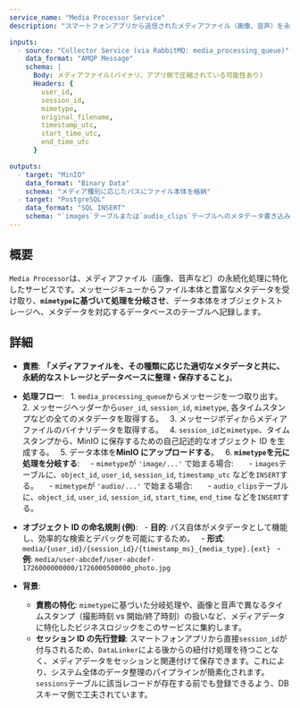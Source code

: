 ```yaml
---
service_name: "Media Processor Service"
description: "スマートフォンアプリから送信されたメディアファイル（画像、音声）を永続化する専用サービス。"

inputs:
  - source: "Collector Service (via RabbitMQ: media_processing_queue)"
    data_format: "AMQP Message"
    schema: |
      Body: メディアファイル(バイナリ、アプリ側で圧縮されている可能性あり)
      Headers: {
        user_id,
        session_id,
        mimetype,
        original_filename,
        timestamp_utc,
        start_time_utc,
        end_time_utc
      }

outputs:
  - target: "MinIO"
    data_format: "Binary Data"
    schema: "メディア種別に応じたパスにファイル本体を格納"
  - target: "PostgreSQL"
    data_format: "SQL INSERT"
    schema: "`images`テーブルまたは`audio_clips`テーブルへのメタデータ書き込み"
---
```


## 概要

`Media Processor`は、メディアファイル（画像、音声など）の永続化処理に特化したサービスです。メッセージキューからファイル本体と豊富なメタデータを受け取り、**`mimetype`に基づいて処理を分岐させ**、データ本体をオブジェクトストレージへ、メタデータを対応するデータベースのテーブルへ記録します。

## 詳細

- **責務**: **「メディアファイルを、その種類に応じた適切なメタデータと共に、永続的なストレージとデータベースに整理・保存すること」**。

- **処理フロー**:
    1. `media_processing_queue`からメッセージを一つ取り出す。
    2. メッセージヘッダーから`user_id`, `session_id`, `mimetype`, 各タイムスタンプなどの全てのメタデータを取得する。
    3. メッセージボディからメディアファイルのバイナリデータを取得する。
    4. `session_id`と`mimetype`、タイムスタンプから、MinIO に保存するための自己記述的なオブジェクト ID を生成する。
    5. データ本体を**MinIO にアップロードする**。
    6. **`mimetype`を元に処理を分岐する**:
      - `mimetype`が `'image/...'` で始まる場合:
        - `images`テーブルに、`object_id`, `user_id`, `session_id`, `timestamp_utc` などを`INSERT`する。
      - `mimetype`が `'audio/...'` で始まる場合:
        - `audio_clips`テーブルに、`object_id`, `user_id`, `session_id`, `start_time`, `end_time` などを`INSERT`する。

- **オブジェクト ID の命名規則 (例)**:
    - **目的**: パス自体がメタデータとして機能し、効率的な検索とデバッグを可能にするため。
    - **形式**: `media/{user_id}/{session_id}/{timestamp_ms}_{media_type}.{ext}`
    - **例**: `media/user-abcdef/user-abcdef-1726000000000/1726000500000_photo.jpg`

- **背景**:
  - **責務の特化**: `mimetype`に基づいた分岐処理や、画像と音声で異なるタイムスタンプ（撮影時刻 vs 開始/終了時刻）の扱いなど、メディアデータに特化したビジネスロジックをこのサービスに集約します。
  - **セッション ID の先行登録**: スマートフォンアプリから直接`session_id`が付与されるため、`DataLinker`による後からの紐付け処理を待つことなく、メディアデータをセッションと関連付けて保存できます。これにより、システム全体のデータ整理のパイプラインが簡素化されます。`sessions`テーブルに該当レコードが存在する前でも登録できるよう、DB スキーマ側で工夫されています。
